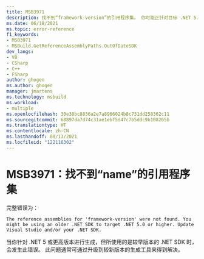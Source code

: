 ```yaml
---
title: MSB3971
description: 找不到“framework-version”的引用程序集。 你可能正针对目标 .NET 5.0 或更高版本使用较早的 .NET SDK。 更新 Visual Studio 和/或 .NET SDK。
ms.date: 06/18/2021
ms.topic: error-reference
f1_keywords:
- MSB3971
- MSBuild.GetReferenceAssemblyPaths.OutOfDateSDK
dev_langs:
- VB
- CSharp
- C++
- FSharp
author: ghogen
ms.author: ghogen
manager: jmartens
ms.technology: msbuild
ms.workload:
- multiple
ms.openlocfilehash: 30e38bc8836a2e7a8966024b8c731dd258362c11
ms.sourcegitcommit: 68897da7d74c31ae1ebf5d47c7b5ddc9b108265b
ms.translationtype: HT
ms.contentlocale: zh-CN
ms.lasthandoff: 08/13/2021
ms.locfileid: "122116302"
---
```

# <a name="msb3971-the-reference-assemblies-for-name-were-not-found"></a>MSB3971：找不到“name”的引用程序集

完整错误为：

```output
The reference assemblies for 'framework-version' were not found. You might be using an older .NET SDK to target .NET 5.0 or higher. Update Visual Studio and/or your .NET SDK.
```

当你针对 .NET 5 或更高版本进行生成，但所使用的是较早版本的 .NET SDK 时，会发生此错误。 此问题通常可通过升级到较新版本的生成工具来得到解决。
